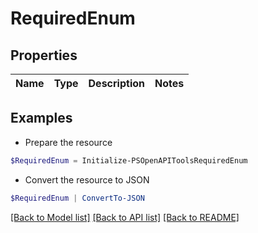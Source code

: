 # RequiredEnum
## Properties

Name | Type | Description | Notes
------------ | ------------- | ------------- | -------------

## Examples

- Prepare the resource
```powershell
$RequiredEnum = Initialize-PSOpenAPIToolsRequiredEnum 
```

- Convert the resource to JSON
```powershell
$RequiredEnum | ConvertTo-JSON
```

[[Back to Model list]](../README.md#documentation-for-models) [[Back to API list]](../README.md#documentation-for-api-endpoints) [[Back to README]](../README.md)

